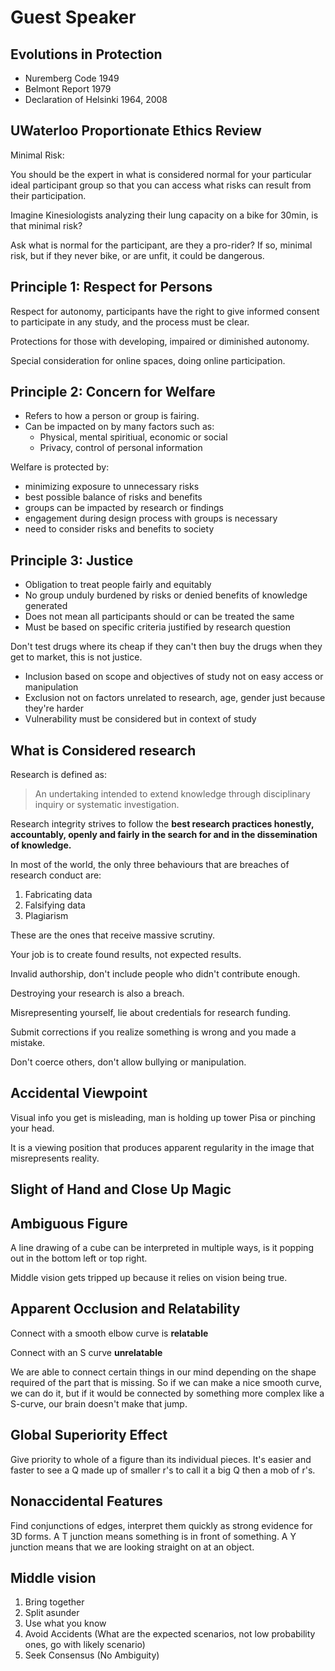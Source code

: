# Guest Speaker

## Evolutions in Protection

* Nuremberg Code 1949
* Belmont Report 1979
* Declaration of Helsinki 1964, 2008

## UWaterloo Proportionate Ethics Review

Minimal Risk:

You should be the expert in what is considered normal for your particular ideal participant group so that you can access what risks can result from their participation.

Imagine Kinesiologists analyzing their lung capacity on a bike for 30min, is that minimal risk?

Ask what is normal for the participant, are they a pro-rider? If so, minimal risk, but if they never bike, or are unfit, it could be dangerous.

## Principle 1: Respect for Persons

Respect for autonomy, participants have the right to give informed consent to participate in any study, and the process must be clear.

Protections for those with developing, impaired or diminished autonomy.

Special consideration for online spaces, doing online participation.

## Principle 2: Concern for Welfare

* Refers to how a person or group is fairing.
* Can be impacted on by many factors such as:
    * Physical, mental spiritiual, economic or social
    * Privacy, control of personal information

Welfare is protected by:
* minimizing exposure to unnecessary risks
* best possible balance of risks and benefits
* groups can be impacted by research or findings
* engagement during design process with groups is necessary
* need to consider risks and benefits to society

## Principle 3: Justice

* Obligation to treat people fairly and equitably
* No group unduly burdened by risks or denied benefits of knowledge generated
* Does not mean all participants should or can be treated the same
* Must be based on specific criteria justified by research question

Don't test drugs where its cheap if they can't then buy the drugs when they get to market, this is not justice.

* Inclusion based on scope and objectives of study not on easy access or manipulation
* Exclusion not on factors unrelated to research, age, gender just because they're harder
* Vulnerability must be considered but in context of study

## What is Considered research

Research is defined as:

> An undertaking intended to extend knowledge through disciplinary inquiry or systematic investigation.

Research integrity strives to follow the **best research practices honestly, accountably, openly and fairly in the search for and in the dissemination of knowledge.**

In most of the world, the only three behaviours that are breaches of research conduct are:

1. Fabricating data
2. Falsifying data
3. Plagiarism

These are the ones that receive massive scrutiny.

Your job is to create found results, not expected results.

Invalid authorship, don't include people who didn't contribute enough.

Destroying your research is also a breach.

Misrepresenting yourself, lie about credentials for research funding.

Submit corrections if you realize something is wrong and you made a mistake.

Don't coerce others, don't allow bullying or manipulation.

## Accidental Viewpoint

Visual info you get is misleading, man is holding up tower Pisa or pinching your head.

It is a viewing position that produces apparent regularity in the image that misrepresents reality.

## Slight of Hand and Close Up Magic

## Ambiguous Figure

A line drawing of a cube can be interpreted in multiple ways, is it popping out in the bottom left or top right.

Middle vision gets tripped up because it relies on vision being true.

## Apparent Occlusion and Relatability

Connect with a smooth elbow curve is **relatable**

Connect with an S curve **unrelatable**

We are able to connect certain things in our mind depending on the shape required of the part that is missing. So if we can make a nice smooth curve, we can do it, but if it would be connected by something more complex like a S-curve, our brain doesn't make that jump.

## Global Superiority Effect

Give priority to whole of a figure than its individual pieces. It's easier and faster to see a Q made up of smaller r's to call it a big Q then a mob of r's.

## Nonaccidental Features

Find conjunctions of edges, interpret them quickly as strong evidence for 3D forms. A T junction means something is in front of something. A Y junction means that we are looking straight on at an object.

## Middle vision

1. Bring together
2. Split asunder
3. Use what you know
4. Avoid Accidents (What are the expected scenarios, not low probability ones, go with likely scenario)
5. Seek Consensus (No Ambiguity)
